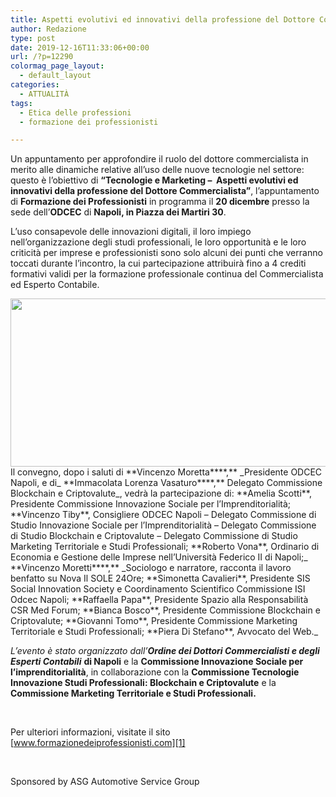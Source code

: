 ```yaml
---
title: Aspetti evolutivi ed innovativi della professione del Dottore Commercialista
author: Redazione
type: post
date: 2019-12-16T11:33:06+00:00
url: /?p=12290
colormag_page_layout:
  - default_layout
categories:
  - ATTUALITÀ
tags:
  - Etica delle professioni
  - formazione dei professionisti

---
```

Un appuntamento per approfondire il ruolo del dottore commercialista in merito alle dinamiche relative all’uso delle nuove tecnologie nel settore: questo è l&#8217;obiettivo di **“Tecnologie e Marketing &#8211;  Aspetti evolutivi ed innovativi della professione del Dottore Commercialista”**, l&#8217;appuntamento di **Formazione dei Professionisti** in programma il **20 dicembre** presso la sede dell&#8217;**ODCEC** di **Napoli, in Piazza dei Martiri 30**.

L’uso consapevole delle innovazioni digitali, il loro impiego nell’organizzazione degli studi professionali, le loro opportunità e le loro criticità per imprese e professionisti sono solo alcuni dei punti che verranno toccati durante l’incontro, la cui partecipazione attribuirà fino a 4 crediti formativi validi per la formazione professionale continua del Commercialista ed Esperto Contabile.

<img decoding="async" loading="lazy" class="aligncenter wp-image-12291 " src="https://progressonline.it/wp-content/uploads/2019/12/Formazione-dei-Professionisti.jpg" alt="" width="707" height="269" />  
Il convegno, dopo i saluti di **Vincenzo Moretta****,** _Presidente ODCEC Napoli, e di_ **Immacolata Lorenza Vasaturo****,** Delegato Commissione Blockchain e Criptovalute_, vedrà la partecipazione di: **Amelia Scotti**, Presidente Commissione Innovazione Sociale per l’Imprenditorialità; **Vincenzo Tiby**, Consigliere ODCEC Napoli &#8211; Delegato Commissione di Studio Innovazione Sociale per l&#8217;Imprenditorialità &#8211; Delegato Commissione di Studio Blockchain e Criptovalute &#8211; Delegato Commissione di Studio Marketing Territoriale e Studi Professionali; **Roberto Vona**, Ordinario di Economia e Gestione delle Imprese nell’Università Federico II di Napoli;_ **Vincenzo Moretti****,** _Sociologo e narratore, racconta il lavoro benfatto su Nova Il SOLE 24Ore; **Simonetta Cavalieri**, Presidente SIS Social Innovation Society e Coordinamento Scientifico Commissione ISI Odcec Napoli; **Raffaella Papa**, Presidente Spazio alla Responsabilità CSR Med Forum; **Bianca Bosco**, Presidente Commissione Blockchain e Criptovalute; **Giovanni Tomo**, Presidente Commissione Marketing Territoriale e Studi Professionali; **Piera Di Stefano**, Avvocato del Web._

_L’evento è stato organizzato dall’**Ordine dei Dottori Commercialisti e degli Esperti Contabili**_ **di Napoli** e la **Commissione Innovazione Sociale per l’imprenditorialità**, in collaborazione con la **Commissione Tecnologie Innovazione Studi Professionali: Blockchain e Criptovalute** e la **Commissione Marketing Territoriale e Studi Professionali.**

&nbsp;

Per ulteriori informazioni, visitate il sito [www.formazionedeiprofessionisti.com][1]

&nbsp;

Sponsored by ASG Automotive Service Group

 [1]: https://www.formazionedeiprofessionisti.com/